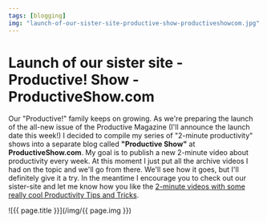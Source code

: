 ```yaml
---
tags: [blogging]
img: "launch-of-our-sister-site-productive-show-productiveshowcom.jpg"
---
```


# Launch of our sister site - Productive! Show - ProductiveShow.com

Our "Productive!" family keeps on growing. As we're preparing the launch of the all-new issue of the Productive Magazine (I'll announce the launch date this week!) I decided to compile my series of "2-minute productivity" shows into a separate blog called **"Productive Show"** at **ProductiveShow.com**. My goal is to publish a new 2-minute video about productivity every week. At this moment I just put all the archive videos I had on the topic and we'll go from there. We'll see how it goes, but I'll definitely give it a try. In the meantime I encourage you to check out our sister-site and let me know how you like the [2-minute videos with some really cool Productivity Tips and Tricks](/show/).

<!--More-->

![{{ page.title }}](/img/{{ page.img }})

[n]: https://michael.gratis/nozbe